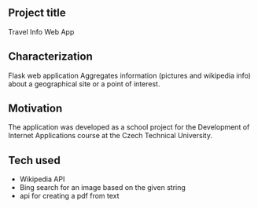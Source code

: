 ## Project title
Travel Info Web App

## Characterization
Flask web application
Aggregates information (pictures and wikipedia info) about a geographical site or a point of interest.

## Motivation
The application was developed as a school project for the Development of Internet Applications course at the Czech Technical University.

## Tech used
- Wikipedia API
- Bing search for an image based on the given string
- api for creating a pdf from text 
